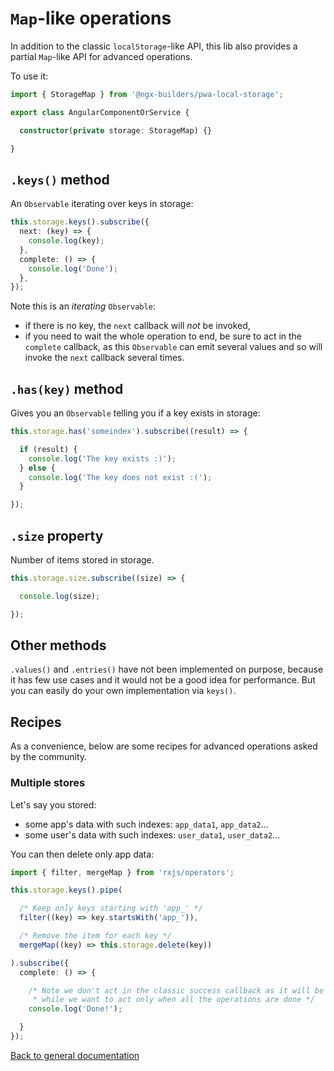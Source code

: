 # `Map`-like operations

In addition to the classic `localStorage`-like API,
this lib also provides a partial `Map`-like API for advanced operations.

To use it:

```typescript
import { StorageMap } from '@ngx-builders/pwa-local-storage';

export class AngularComponentOrService {

  constructor(private storage: StorageMap) {}

}
```

## `.keys()` method

An `Observable` iterating over keys in storage:

```typescript
this.storage.keys().subscribe({
  next: (key) => {
    console.log(key);
  },
  complete: () => {
    console.log('Done');
  },
});
```

Note this is an *iterating* `Observable`:
- if there is no key, the `next` callback will *not* be invoked,
- if you need to wait the whole operation to end, be sure to act in the `complete` callback,
as this `Observable` can emit several values and so will invoke the `next` callback several times.

## `.has(key)` method

Gives you an `Observable` telling you if a key exists in storage:

```typescript
this.storage.has('someindex').subscribe((result) => {

  if (result) {
    console.log('The key exists :)');
  } else {
    console.log('The key does not exist :(');
  }

});
```

## `.size` property

Number of items stored in storage.

```typescript
this.storage.size.subscribe((size) => {

  console.log(size);

});
```

## Other methods

`.values()` and `.entries()` have not been implemented on purpose,
because it has few use cases and it would not be a good idea for performance.
But you can easily do your own implementation via `keys()`. 

## Recipes

As a convenience, below are some recipes for advanced operations asked by the community.

### Multiple stores

Let's say you stored:
- some app's data with such indexes: `app_data1`, `app_data2`...
- some user's data with such indexes: `user_data1`, `user_data2`...

You can then delete only app data:

```typescript
import { filter, mergeMap } from 'rxjs/operators';

this.storage.keys().pipe(

  /* Keep only keys starting with 'app_' */
  filter((key) => key.startsWith('app_')),

  /* Remove the item for each key */
  mergeMap((key) => this.storage.delete(key))

).subscribe({
  complete: () => {

    /* Note we don't act in the classic success callback as it will be trigerred for each key,
     * while we want to act only when all the operations are done */
    console.log('Done!');

  }
});
```

[Back to general documentation](../README.md)
